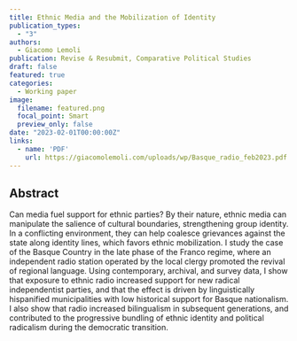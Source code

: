 ```yaml
---
title: Ethnic Media and the Mobilization of Identity
publication_types:
  - "3"
authors:
  - Giacomo Lemoli
publication: Revise & Resubmit, Comparative Political Studies
draft: false
featured: true
categories:
  - Working paper
image:
  filename: featured.png
  focal_point: Smart
  preview_only: false
date: "2023-02-01T00:00:00Z"
links:
  - name: 'PDF'
    url: https://giacomolemoli.com/uploads/wp/Basque_radio_feb2023.pdf
---
```


## Abstract

Can media fuel support for ethnic parties? By their nature, ethnic media can manipulate the salience of cultural boundaries, strengthening group identity. In a conflicting environment, they can help coalesce grievances against the state along identity lines, which favors ethnic mobilization. I study the case of the Basque Country in the late phase of the Franco regime, where an independent radio station operated by the local clergy promoted the revival of regional language. Using contemporary, archival, and survey data, I show that exposure to ethnic radio increased support for new radical independentist parties, and that the effect is driven by linguistically hispanified municipalities with low historical support for Basque nationalism. I also show that radio increased bilingualism in subsequent generations, and contributed to the progressive bundling of ethnic identity and political radicalism during the democratic transition.

